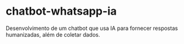# chatbot-whatsapp-ia
Desenvolvimento de um chatbot que usa IA para fornecer respostas humanizadas, além de coletar dados.
